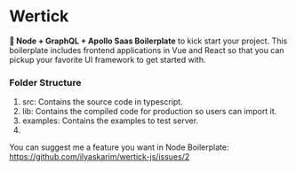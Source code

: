 # Wertick

**💪 Node + GraphQL + Apollo Saas Boilerplate** to kick start your project. This boilerplate includes frontend applications in Vue and React so that you can pickup your favorite UI framework to get started with.


### Folder Structure

1. src: Contains the source code in typescript.
2. lib: Contains the compiled code for production so users can import it.
3. examples: Contains the examples to test server.
4. 

You can suggest me a feature you want in Node Boilerplate: https://github.com/ilyaskarim/wertick-js/issues/2